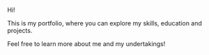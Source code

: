 Hi!

This is my portfolio, where you can explore my skills, education and projects.

Feel free to learn more about me and my undertakings!
